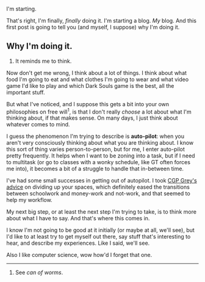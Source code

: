 I'm starting.

That's right, I'm finally, *finally* doing it. I'm starting a blog. *My* blog. And this first post is going to tell you (and myself, I suppose) why I'm doing it.

## Why I'm doing it.

1. It reminds me to think.

Now don't get me wrong, I think about a lot of things. I think about what food I'm going to eat and what clothes I'm going to wear and what video game I'd like to play and which Dark Souls game is the best, all the important stuff.

But what I've noticed, and I suppose this gets a bit into your own philosophies on free will<sup>1</sup>, is that I don't really *choose* a lot about what I'm thinking about, if that makes sense. On many days, I just think about whatever comes to mind.

I guess the phenomenon I'm trying to describe is **auto-pilot**: when you aren't very consciously thinking about what you are thinking about. I know this sort of thing varies person-to-person, but for me, I enter auto-pilot pretty frequently. It helps when I want to be zoning into a task, but if I need to multitask (or go to classes with a wonky schedule, like GT often forces me into), it becomes a bit of a struggle to handle that in-between time.

I've had some small successes in getting out of autopilot. I took [CGP Grey's advice](https://www.youtube.com/watch?v=snAhsXyO3Ck) on dividing up your spaces, which definitely eased the transitions between schoolwork and money-work and not-work, and that seemed to help my workflow.

My next big step, or at least the next step I'm trying to take, is to think more about what I have to say. And that's where this comes in. 

I know I'm not going to be good at it initially (or maybe at all, we'll see), but I'd like to at least try to get myself out there, say stuff that's interesting to hear, and describe my experiences. Like I said, we'll see.

Also I like computer science, wow how'd I forget that one.

-------
1. See *can of worms*.